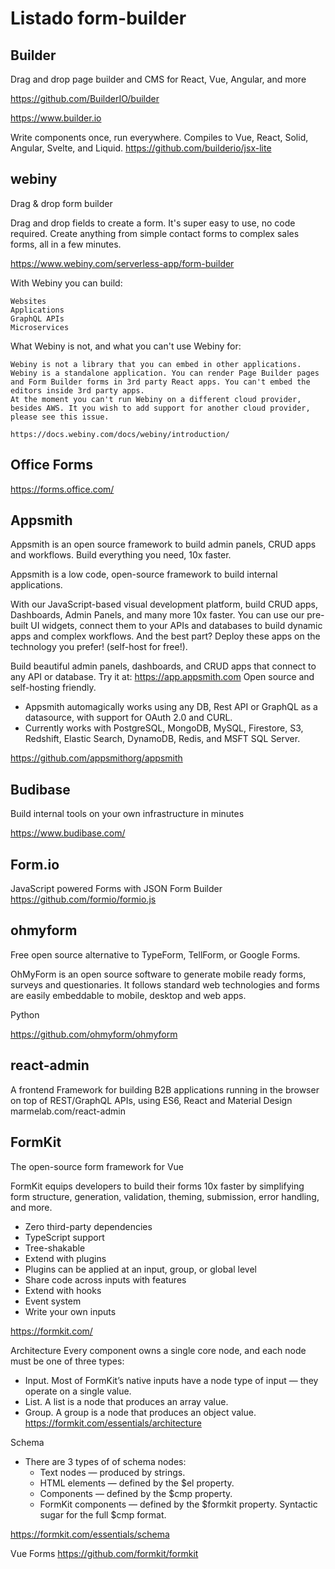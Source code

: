 # Listado form-builder

## Builder

Drag and drop page builder and CMS for React, Vue, Angular, and more 

https://github.com/BuilderIO/builder

https://www.builder.io

Write components once, run everywhere. Compiles to Vue, React, Solid, Angular, Svelte, and Liquid.
https://github.com/builderio/jsx-lite


 
## webiny

Drag & drop form builder

Drag and drop fields to create a form. It's super easy to use, no code required. Create anything from simple contact forms to complex sales forms, all in a few minutes.

https://www.webiny.com/serverless-app/form-builder


With Webiny you can build:

    Websites
    Applications
    GraphQL APIs
    Microservices

What Webiny is not, and what you can't use Webiny for:

    Webiny is not a library that you can embed in other applications. Webiny is a standalone application. You can render Page Builder pages and Form Builder forms in 3rd party React apps. You can't embed the editors inside 3rd party apps.
    At the moment you can't run Webiny on a different cloud provider, besides AWS. It you wish to add support for another cloud provider, please see this issue.

    https://docs.webiny.com/docs/webiny/introduction/


## Office Forms

https://forms.office.com/

## Appsmith

Appsmith is an open source framework to build admin panels, CRUD apps and workflows. Build everything you need, 10x faster.

Appsmith is a low code, open-source framework to build internal applications.

With our JavaScript-based visual development platform, build CRUD apps, Dashboards, Admin Panels, and many more 10x faster.
You can use our pre-built UI widgets, connect them to your APIs and databases to build dynamic apps and complex workflows. And the best part? Deploy these apps on the technology you prefer! (self-host for free!).


Build beautiful admin panels, dashboards, and CRUD apps that connect to any API or database. Try it at: https://app.appsmith.com Open source and self-hosting friendly. 
- Appsmith automagically works using any DB, Rest API or GraphQL as a datasource, with support for OAuth 2.0 and CURL.
- Currently works with PostgreSQL, MongoDB, MySQL, Firestore, S3, Redshift, Elastic Search, DynamoDB, Redis, and MSFT SQL Server.

https://github.com/appsmithorg/appsmith


## Budibase 

Build internal tools on your own infrastructure in minutes

https://www.budibase.com/

## Form.io

JavaScript powered Forms with JSON Form Builder 
https://github.com/formio/formio.js

## ohmyform

Free open source alternative to TypeForm, TellForm, or Google Forms.

OhMyForm is an open source software to generate mobile ready forms, surveys and questionaries. It follows standard web technologies and forms are easily embeddable to mobile, desktop and web apps.

Python

https://github.com/ohmyform/ohmyform
 
## react-admin

 A frontend Framework for building B2B applications running in the browser on top of REST/GraphQL APIs, using ES6, React and Material Design
marmelab.com/react-admin 


## FormKit

The open-source form framework for Vue

FormKit equips developers to build their forms 10x faster by simplifying form structure, generation, validation, theming, submission, error handling, and more. 


- Zero third-party dependencies
- TypeScript support 
- Tree-shakable 
- Extend with plugins 
- Plugins can be applied at an input, group, or global level 
- Share code across inputs with features 
- Extend with hooks 
- Event system
- Write your own inputs

https://formkit.com/

Architecture
Every <FormKit> component owns a single core node, and each node must be one of three types:

- Input. Most of FormKit’s native inputs have a node type of input — they operate on a single value.
- List. A list is a node that produces an array value. 
- Group. A group is a node that produces an object value.
https://formkit.com/essentials/architecture



Schema
- There are 3 types of of schema nodes:
  - Text nodes — produced by strings.
  - HTML elements — defined by the $el property.
  - Components — defined by the $cmp property.
  - FormKit components — defined by the $formkit property. Syntactic sugar for the full $cmp format.
	
https://formkit.com/essentials/schema


Vue Forms 
https://github.com/formkit/formkit